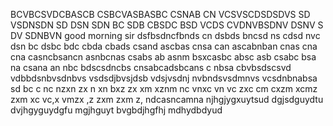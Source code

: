 BCVBCSVDCBASCB
CSBCVASBASBC
CSNAB CN
 VCSVSCDSDSDVS
 SD VSDNSDN
 SD DSN SDN
BC SDB CBSDC BSD VCDS
CVDNVBSDNV DSNV S
DV SDNBVN
good morning sir 
dsfbsdncfbnds cn
dsbds bncsd ns
cdsd nvc dsn
bc dsbc bdc 
cbda cbads csand 
ascbas cnsa can
ascabnban
cnas cna cna
casncbsancn
asnbcnas
csabs ab
asnm
bsxcasbc absc asb 
csabc bsa na 
csana an
nbc bdscsdncbs
cnsabcadsbcans
c nbsa
cbvbsdscsvd
vdbbdsnbvsdnbvs
vsdsdjbvsjdsb
vdsjvsdnj
nvbndsvsdmnvs
vcsdnbnabsa
sd
bc c nc nzxn zx n
xn bxz zx 
 xm xznm
nc vnxc vn vc zxc
cm cxzm xcmz zxm xc
vc,x vmzx ,z
zxm zxm z,
ndcasncamna
njhgjygxuytsud dgjsdguydtu
dvjhgyguydgfu mgjhguyt
bvgbdjhgfhj mdhydbdyud
